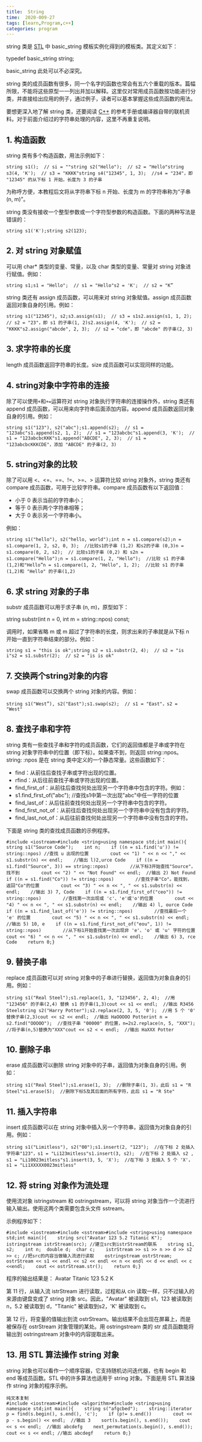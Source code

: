 ```yaml
---
title:  String
time:  2020-009-27
tags: [learn,Program,c++]
categories: program
---
```


string 类是 [STL](http://c.biancheng.net/stl/) 中 basic_string 模板实例化得到的模板类。其定义如下：

typedef basic_string <char> string;

basic_string 此处可以不必深究。

string 类的成员函数有很多，同一个名字的函数也常会有五六个重载的版本。篇幅所限，不能将这些原型一一列出并加以解释。这里仅对常用成员函数按功能进行分类，并直接给出应用的例子，通过例子，读者可以基本掌握这些成员函数的用法。

要想更深入地了解 string 类，还要阅读 [C++](http://c.biancheng.net/cplus/) 的参考手册或编译器自带的联机资料。对于前面介绍过的字符串处理的内容，这里不再重复说明。

## 1. 构造函数

string 类有多个构造函数，用法示例如下：

```
string s1();  // si = ""string s2("Hello");  // s2 = "Hello"string s3(4, 'K');  // s3 = "KKKK"string s4("12345", 1, 3);  //s4 = "234"，即 "12345" 的从下标 1 开始，长度为 3 的子串
```

为称呼方便，本教程后文将从字符串下标 n 开始、长度为 m 的字符串称为“子串(n, m)”。

string 类没有接收一个整型参数或一个字符型参数的构造函数。下面的两种写法是错误的：

```
string s1('K');string s2(123);
```

## 2. 对 string 对象赋值

可以用 char* 类型的变量、常量，以及 char 类型的变量、常量对 string 对象进行赋值。例如：

```
string s1;s1 = "Hello";  // s1 = "Hello"s2 = 'K';  // s2 = "K”
```

string 类还有 assign 成员函数，可以用来对 string 对象赋值。assign 成员函数返回对象自身的引用。例如：

```
string s1("12345"), s2;s3.assign(s1);  // s3 = s1s2.assign(s1, 1, 2);  // s2 = "23"，即 s1 的子串(1, 2)s2.assign(4, 'K');  // s2 = "KKKK"s2.assign("abcde", 2, 3);  // s2 = "cde"，即 "abcde" 的子串(2, 3)
```

## 3. 求字符串的长度

length 成员函数返回字符串的长度。size 成员函数可以实现同样的功能。

## 4. string对象中字符串的连接

除了可以使用`+`和`+=`运算符对 string 对象执行字符串的连接操作外，string 类还有 append 成员函数，可以用来向字符串后面添加内容。append 成员函数返回对象自身的引用。例如：

```
string s1("123"), s2("abc");s1.append(s2);  // s1 = "123abc"s1.append(s2, 1, 2);  // s1 = "123abcbc"s1.append(3, 'K');  // s1 = "123abcbcKKK"s1.append("ABCDE", 2, 3);  // s1 = "123abcbcKKKCDE"，添加 "ABCDE" 的子串(2, 3)
```

## 5. string对象的比较

除了可以用 <、<=、==、!=、>=、> 运算符比较 string 对象外，string 类还有 compare 成员函数，可用于比较字符串。compare 成员函数有以下返回值：

- 小于 0 表示当前的字符串小；
- 等于 0 表示两个字符串相等；
- 大于 0 表示另一个字符串小。


例如：

```
string s1("hello"), s2("hello, world");int n = s1.compare(s2);n = s1.compare(1, 2, s2, 0, 3);  //比较s1的子串 (1,2) 和s2的子串 (0,3)n = s1.compare(0, 2, s2);  // 比较s1的子串 (0,2) 和 s2n = s1.compare("Hello");n = s1.compare(1, 2, "Hello");  //比较 s1 的子串(1,2)和"Hello”n = s1.compare(1, 2, "Hello", 1, 2);  //比较 s1 的子串(1,2)和 "Hello" 的子串(1,2)
```

## 6. 求 string 对象的子串

substr 成员函数可以用于求子串 (n, m)，原型如下：

string substr(int n = 0, int m = string::npos) const;

调用时，如果省略 m 或 m 超过了字符串的长度，则求出来的子串就是从下标 n 开始一直到字符串结束的部分。例如：

```
string s1 = "this is ok";string s2 = s1.substr(2, 4);  // s2 = "is i"s2 = s1.substr(2);  // s2 = "is is ok"
```

## 7. 交换两个string对象的内容

swap 成员函数可以交换两个 string 对象的内容。例如：

```
string s1("West”), s2("East");s1.swap(s2);  // s1 = "East"，s2 = "West"
```

## 8. 查找子串和字符

string 类有一些查找子串和字符的成员函数，它们的返回值都是子串或字符在 string 对象字符串中的位置（即下标）。如果查不到，则返回 string::npos。string: :npos 是在 string 类中定义的一个静态常量。这些函数如下：

- find：从前往后查找子串或字符出现的位置。
- rfind：从后往前查找子串或字符出现的位置。
- find_first_of：从前往后查找何处出现另一个字符串中包含的字符。例如：
- s1.find_first_of("abc"); //查找s1中第一次出现"abc"中任一字符的位置
- find_last_of：从后往前查找何处出现另一个字符串中包含的字符。
- find_first_not_of：从前往后查找何处出现另一个字符串中没有包含的字符。
- find_last_not_of：从后往前查找何处出现另一个字符串中没有包含的字符。


下面是 string 类的查找成员函数的示例程序。

```
#include <iostream>#include <string>using namespace std;int main(){    string s1("Source Code");    int n;    if ((n = s1.find('u')) != string::npos) //查找 u 出现的位置        cout << "1) " << n << "," << s1.substr(n) << endl;    //输出 l)2,urce Code    if ((n = s1.find("Source", 3)) == string::npos)        //从下标3开始查找"Source"，找不到        cout << "2) " << "Not Found" << endl;  //输出 2) Not Found    if ((n = s1.find("Co")) != string::npos)        //查找子串"Co"。能找到，返回"Co"的位置        cout << "3) " << n << ", " << s1.substr(n) << endl;    //输出 3) 7, Code    if ((n = s1.find_first_of("ceo")) != string::npos)        //查找第一次出现或 'c'、'e'或'o'的位置        cout << "4) " << n << ", " << s1.substr(n) << endl;    //输出 4) l, ource Code    if ((n = s1.find_last_of('e')) != string::npos)        //查找最后一个 'e' 的位置        cout << "5) " << n << ", " << s1.substr(n) << endl;  //输出 5) 10, e    if ((n = s1.find_first_not_of("eou", 1)) != string::npos)        //从下标1开始查找第一次出现非 'e'、'o' 或 'u' 字符的位置        cout << "6) " << n << ", " << s1.substr(n) << endl;    //输出 6) 3, rce Code    return 0;}
```

## 9. 替换子串

replace 成员函数可以对 string 对象中的子串进行替换，返回值为对象自身的引用。例如：

```
string s1("Real Steel");s1.replace(1, 3, "123456", 2, 4);  //用 "123456" 的子串(2,4) 替换 s1 的子串(1,3)cout << s1 << endl;  //输出 R3456 Steelstring s2("Harry Potter");s2.replace(2, 3, 5, '0');  //用 5 个 '0' 替换子串(2,3)cout << s2 << endl;  //输出 HaOOOOO Potterint n = s2.find("OOOOO");  //查找子串 "00000" 的位置，n=2s2.replace(n, 5, "XXX");  //将子串(n,5)替换为"XXX"cout << s2 < < endl;  //输出 HaXXX Potter
```

## 10. 删除子串

erase 成员函数可以删除 string 对象中的子串，返回值为对象自身的引用。例如：

```
string s1("Real Steel");s1.erase(1, 3);  //删除子串(1, 3)，此后 s1 = "R Steel"s1.erase(5);  //删除下标5及其后面的所有字符，此后 s1 = "R Ste"
```

## 11. 插入字符串

insert 成员函数可以在 string 对象中插入另一个字符串，返回值为对象自身的引用。例如：

```
string s1("Limitless"), s2("00");s1.insert(2, "123");  //在下标 2 处插入字符串"123"，s1 = "Li123mitless"s1.insert(3, s2);  //在下标 2 处插入 s2 , s1 = "Li10023mitless"s1.insert(3, 5, 'X');  //在下标 3 处插入 5 个 'X'，s1 = "Li1XXXXX0023mitless"
```

## 12. 将 string 对象作为流处理

使用流对象 istringstream 和 ostringstream，可以将 string 对象当作一个流进行输入输出。使用这两个类需要包含头文件 sstream。

示例程序如下：

```
#include <iostream>#include <sstream>#include <string>using namespace std;int main(){    string src("Avatar 123 5.2 Titanic K");    istringstream istrStream(src); //建立src到istrStream的联系    string s1, s2;    int n;  double d;  char c;    istrStream >> s1 >> n >> d >> s2 >> c; //把src的内容当做输入流进行读取    ostringstream ostrStream;    ostrStream << s1 << endl << s2 << endl << n << endl << d << endl << c <<endl;    cout << ostrStream.str();    return 0;}
```


程序的输出结果是：
Avatar
Titanic
123
5.2
K

第 11 行，从输入流 istrStream 进行读取，过程和从 cin 读取一样，只不过输入的来源由键盘变成了 string 对象 src。因此，"Avatar" 被读取到 s1，123 被读取到 n，5.2 被读取到 d，"Titanic" 被读取到s2，'K' 被读取到 c。

第 12 行，将变量的值输出到流 ostrStream。输出结果不会出现在屏幕上，而是被保存在 ostrStream 对象管理的某处。用 ostringstream 类的 str 成员函数能将输出到 ostringstream 对象中的内容提取出来。

## 13. 用 STL 算法操作 string 对象

string 对象也可以看作一个顺序容器，它支持随机访问迭代器，也有 begin 和 end 等成员函数。STL 中的许多算法也适用于 string 对象。下面是用 STL 算法操作 string 对象的程序示例。

```
纯文本复制
#include <iostream>#include <algorithm>#include <string>using namespace std;int main(){    string s("afgcbed");    string::iterator p = find(s.begin(), s.end(), 'c');    if (p!= s.end())        cout << p - s.begin() << endl;  //输出 3    sort(s.begin(), s.end());    cout << s << endl;  //输出 abcdefg    next_permutation(s.begin(), s.end());    cout << s << endl; //输出 abcdegf    return 0;}
```
